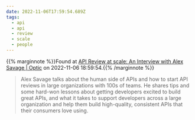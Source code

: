 ```yaml
---
date: 2022-11-06T17:59:54.689Z
tags:
  - api
  - api
  - review
  - scale
  - people
---
```

{{% marginnote %}}Found at [API Review at scale: An Interview with Alex Savage | Optic](https://www.useoptic.com/api-first/api-review-at-scale) on 2022-11-06 18:59:54.{{% /marginnote %}}

> Alex Savage talks about the human side of APIs and how to start API reviews in large organizations with 100s of teams. He shares tips and some hard-won lessons about getting developers excited to build great APIs, and what it takes to support developers across a large organization and help them build high-quality, consistent APIs that their consumers love using.

